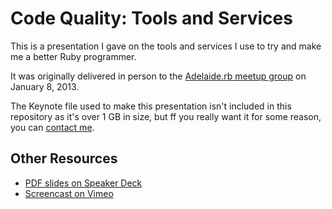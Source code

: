 # Code Quality: Tools and Services

This is a presentation I gave on the tools and services I use to try
and make me a better Ruby programmer.

It was originally delivered in person to the
[Adelaide.rb meetup group](https://www.meetup.com/adelaiderb/)
on January 8, 2013.

The Keynote file used to make this presentation isn't included in this
repository as it's over 1 GB in size, but ff you really want it for some reason,
you can [contact me](https://twitter.com/paulfioravanti).

## Other Resources

- [PDF slides on Speaker Deck](https://speakerdeck.com/paulfioravanti/code-quality-tools-and-services)
- [Screencast on Vimeo](https://vimeo.com/61782979)
